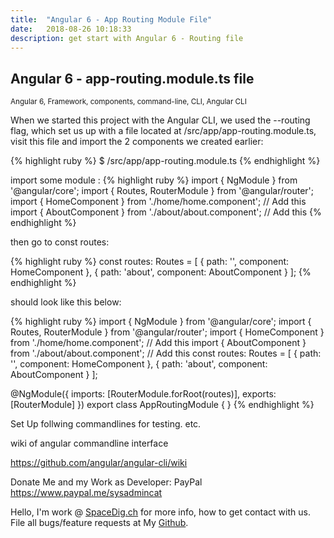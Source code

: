 ```yaml
---
title:  "Angular 6 - App Routing Module File"
date:   2018-08-26 10:18:33
description: get start with Angular 6 - Routing file
---
```

<h2 id="this-post-is-the-last-of-a-series-of-posts-in-which-i-write-about-the-observable-type-in-the-first-post-we-went-ahead-writing-an-observable-from-scratch-in-order-to-fully-understand-it-we-then-explored-how-to-create-observables-from-values-arrays-dom-events-and-promises-this-time-well-focus-on-compositions-by-rewriting-some-basic-composition-operators">
Angular 6 - app-routing.module.ts file</h2>

<small>Angular 6, Framework, components, command-line, CLI, Angular CLI </small>

When we started this project with the Angular CLI, we used the --routing flag, which set us up with a file located at /src/app/app-routing.module.ts, visit this file and import the 2 components we created earlier:

{% highlight ruby %}
$ /src/app/app-routing.module.ts
{% endhighlight %}


import some module : 
{% highlight ruby %}
import { NgModule } from '@angular/core';
import { Routes, RouterModule } from '@angular/router';
import { HomeComponent } from './home/home.component';     // Add this
import { AboutComponent } from './about/about.component';  // Add this
{% endhighlight %}


then go to const routes:


{% highlight ruby %}
const routes: Routes = [
  {
    path: '',
    component: HomeComponent
  },
  {
    path: 'about',
    component: AboutComponent
  }
];
{% endhighlight %}


should look like this below: 

{% highlight ruby %}
import { NgModule } from '@angular/core';
import { Routes, RouterModule } from '@angular/router';
import { HomeComponent } from './home/home.component';     // Add this
import { AboutComponent } from './about/about.component';  // Add this
const routes: Routes = [
  {
    path: '',
    component: HomeComponent
  },
  {
    path: 'about',
    component: AboutComponent
  }
];

@NgModule({
  imports: [RouterModule.forRoot(routes)],
  exports: [RouterModule]
})
export class AppRoutingModule { }
{% endhighlight %}









Set Up follwing commandlines for testing. etc.

wiki of angular commandline interface 

<a href="https://github.com/angular/angular-cli/wiki">https://github.com/angular/angular-cli/wiki </a>




Donate Me and my Work as Developer: PayPal <a href="https://www.paypal.me/sysadmincat">https://www.paypal.me/sysadmincat </a>


 Hello, I'm work @ [SpaceDig.ch][spacedig] for more info, how to get contact with us. File all bugs/feature requests at My  [Github][jekyll-gh].

[jekyll-gh]: https://github.com/spaceg
[spacedig]:    http://spacedig.ch
